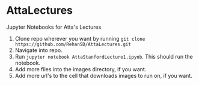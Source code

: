 # AttaLectures
Jupyter Notebooks for Atta's Lectures

1. Clone repo wherever you want by running `git clone https://github.com/RehanSD/AttaLectures.git`
2. Navigate into repo.
3. Run `jupyter notebook AttaStanfordLecture1.ipynb`. This should run the notebook.
4. Add more files into the images directory, if you want.
5. Add more url's to the cell that downloads images to run on, if you want.

